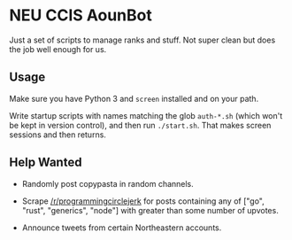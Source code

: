 # NEU CCIS AounBot

Just a set of scripts to manage ranks and stuff.  Not super clean but does the
job well enough for us.

## Usage

Make sure you have Python 3 and `screen` installed and on your path.

Write startup scripts with names matching the glob `auth-*.sh` (which won't be
kept in version control), and then run `./start.sh`.  That makes screen sessions
and then returns.

## Help Wanted

* Randomly post copypasta in random channels.

* Scrape [/r/programmingcirclejerk](https://reddit.com/r/programmingcirclejerk) for posts containing any of ["go", "rust", "generics", "node"] with greater than some number of upvotes.

* Announce tweets from certain Northeastern accounts.
